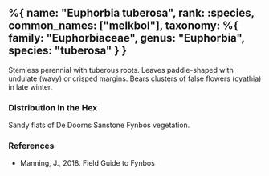 %{
    name: "Euphorbia tuberosa",
    rank: :species,
    common_names: ["melkbol"],
    taxonomy: %{
        family: "Euphorbiaceae",
        genus: "Euphorbia",
        species: "tuberosa"
    }
}
---

Stemless perennial with tuberous roots. Leaves paddle-shaped with undulate (wavy) or crisped margins. Bears clusters of false flowers (cyathia) in late winter.

<!-- read more -->

### Distribution in the Hex

Sandy flats of De Doorns Sanstone Fynbos vegetation.

### References

* Manning, J., 2018. Field Guide to Fynbos